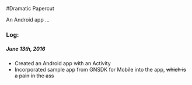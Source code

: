 #Dramatic Papercut

An Android app ...

### Log:


##### *June 13th, 2016*
* Created an Android app with an Activity
* Incorporated sample app from GNSDK for Mobile into the app, ~~which is a pain in the ass~~
